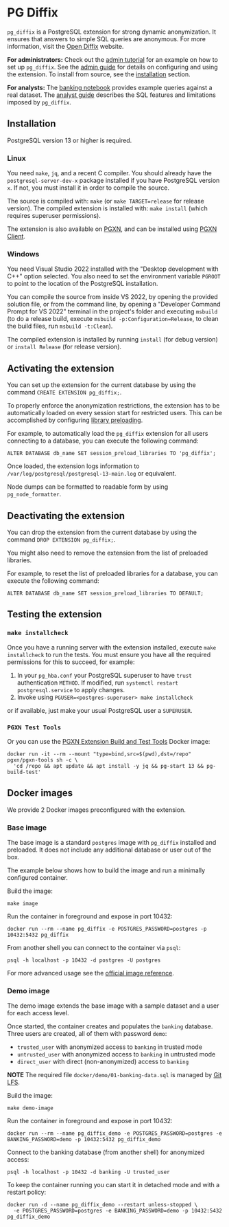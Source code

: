 # PG Diffix

`pg_diffix` is a PostgreSQL extension for strong dynamic anonymization. It ensures that answers to simple SQL queries are anonymous. For more information, visit the [Open Diffix](https://www.open-diffix.org/) website.

**For administrators:** Check out the [admin tutorial](docs/admin_tutorial.md) for an example on how to set up `pg_diffix`.
See the [admin guide](docs/admin_guide.md) for details on configuring and using the extension.
To install from source, see the [installation](#installation) section.

**For analysts:** The [banking notebook](docs/banking.ipynb) provides example queries against a real dataset.
The [analyst guide](docs/analyst_guide.md) describes the SQL features and limitations imposed by `pg_diffix`.

## Installation

PostgreSQL version 13 or higher is required.

### Linux

You need `make`, `jq`, and a recent C compiler.
You should already have the `postgresql-server-dev-x` package installed if you have PostgreSQL version `x`.
If not, you must install it in order to compile the source.

The source is compiled with: `make` (or `make TARGET=release` for release version).
The compiled extension is installed with: `make install` (which requires superuser permissions).

The extension is also available on [PGXN](https://pgxn.org/dist/pg_diffix/), and can be installed using
[PGXN Client](https://pgxn.github.io/pgxnclient/).

### Windows

You need Visual Studio 2022 installed with the "Desktop development with C++" option selected.
You also need to set the environment variable `PGROOT` to point to the location of the PostgreSQL installation.

You can compile the source from inside VS 2022, by opening the provided solution file, or from the command line,
by opening a "Developer Command Prompt for VS 2022" terminal in the project's folder and executing `msbuild` (to do a
release build, execute `msbuild -p:Configuration=Release`, to clean the build files, run `msbuild -t:Clean`).

The compiled extension is installed by running `install` (for debug version) or `install Release` (for release version).

## Activating the extension

You can set up the extension for the current database by using the command `CREATE EXTENSION pg_diffix;`.

To properly enforce the anonymization restrictions, the extension has to be automatically loaded on
every session start for restricted users. This can be accomplished by configuring
[library preloading](https://www.postgresql.org/docs/current/runtime-config-client.html#RUNTIME-CONFIG-CLIENT-PRELOAD).

For example, to automatically load the `pg_diffix` extension for all users connecting to a database,
you can execute the following command:

```
ALTER DATABASE db_name SET session_preload_libraries TO 'pg_diffix';
```

Once loaded, the extension logs information to `/var/log/postgresql/postgresql-13-main.log` or equivalent.

Node dumps can be formatted to readable form by using `pg_node_formatter`.

## Deactivating the extension

You can drop the extension from the current database by using the command `DROP EXTENSION pg_diffix;`.

You might also need to remove the extension from the list of preloaded libraries.

For example, to reset the list of preloaded libraries for a database, you can execute the following command:

```
ALTER DATABASE db_name SET session_preload_libraries TO DEFAULT;
```

## Testing the extension

### `make installcheck`

Once you have a running server with the extension installed, execute `make installcheck` to run the tests.
You must ensure you have all the required permissions for this to succeed, for example:

1. In your `pg_hba.conf` your PostgreSQL superuser to have `trust` authentication `METHOD`.
   If modified, run `systemctl restart postgresql.service` to apply changes.
2. Invoke using `PGUSER=<postgres-superuser> make installcheck`

or if available, just make your usual PostgreSQL user a `SUPERUSER`.

### `PGXN Test Tools`

Or you can use the [PGXN Extension Build and Test Tools](https://github.com/pgxn/docker-pgxn-tools) Docker image:

```
docker run -it --rm --mount "type=bind,src=$(pwd),dst=/repo" pgxn/pgxn-tools sh -c \
  'cd /repo && apt update && apt install -y jq && pg-start 13 && pg-build-test'
```

## Docker images

We provide 2 Docker images preconfigured with the extension.

### Base image

The base image is a standard `postgres` image with `pg_diffix` installed and preloaded.
It does not include any additional database or user out of the box.

The example below shows how to build the image and run a minimally configured container.

Build the image:

```
make image
```

Run the container in foreground and expose in port 10432:

```
docker run --rm --name pg_diffix -e POSTGRES_PASSWORD=postgres -p 10432:5432 pg_diffix
```

From another shell you can connect to the container via `psql`:

```
psql -h localhost -p 10432 -d postgres -U postgres
```

For more advanced usage see the [official image reference](https://hub.docker.com/_/postgres).

### Demo image

The demo image extends the base image with a sample dataset and a user for each access level.

Once started, the container creates and populates the `banking` database.
Three users are created, all of them with password `demo`:
  - `trusted_user` with anonymized access to `banking` in trusted mode
  - `untrusted_user` with anonymized access to `banking` in untrusted mode
  - `direct_user` with direct (non-anonymized) access to `banking`

**NOTE** The required file `docker/demo/01-banking-data.sql` is managed by [Git LFS](https://git-lfs.github.com).

Build the image:

```
make demo-image
```

Run the container in foreground and expose in port 10432:

```
docker run --rm --name pg_diffix_demo -e POSTGRES_PASSWORD=postgres -e BANKING_PASSWORD=demo -p 10432:5432 pg_diffix_demo
```

Connect to the banking database (from another shell) for anonymized access:

```
psql -h localhost -p 10432 -d banking -U trusted_user
```

To keep the container running you can start it in detached mode and with a restart policy:

```
docker run -d --name pg_diffix_demo --restart unless-stopped \
  -e POSTGRES_PASSWORD=postgres -e BANKING_PASSWORD=demo -p 10432:5432 pg_diffix_demo
```
